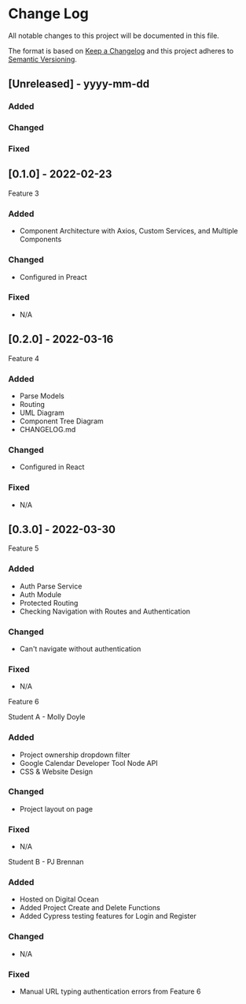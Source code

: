 # Change Log
All notable changes to this project will be documented in this file.
 
The format is based on [Keep a Changelog](http://keepachangelog.com/)
and this project adheres to [Semantic Versioning](http://semver.org/).
 
## [Unreleased] - yyyy-mm-dd
 
### Added
 
### Changed
 
### Fixed
 
## [0.1.0] - 2022-02-23
  
Feature 3
 
### Added
- Component Architecture with Axios, Custom Services, and Multiple Components

### Changed
  
- Configured in Preact
  
 
### Fixed
 
- N/A
 
## [0.2.0] - 2022-03-16

Feature 4
 
### Added
- Parse Models
- Routing
- UML Diagram
- Component Tree Diagram
- CHANGELOG.md
   
### Changed
- Configured in React
 
### Fixed
 
- N/A

## [0.3.0] - 2022-03-30

Feature 5
 
### Added
- Auth Parse Service
- Auth Module
- Protected Routing
- Checking Navigation with Routes and Authentication
   
### Changed
- Can't navigate without authentication
 
### Fixed
 
- N/A

Feature 6

Student A - Molly Doyle 
 
### Added
- Project ownership dropdown filter  
- Google Calendar Developer Tool Node API 
- CSS & Website Design


### Changed
- Project layout on page 
 
### Fixed
 
- N/A

Student B - PJ Brennan
 
### Added
- Hosted on Digital Ocean
- Added Project Create and Delete Functions
- Added Cypress testing features for Login and Register

### Changed
- N/A
 
### Fixed
 
- Manual URL typing authentication errors from Feature 6
